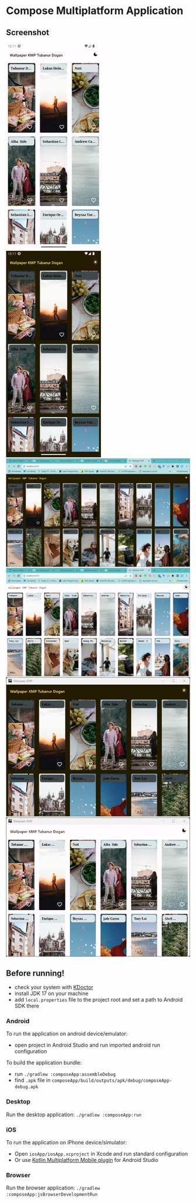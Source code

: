 # Compose Multiplatform Application

## Screenshot
<img src="https://github.com/KhubaibKhan4/Wallpaper-KMP/blob/master/screenshots/1.png" width="260px" /><img src="https://github.com/KhubaibKhan4/Wallpaper-KMP/blob/master/screenshots/2.png" width="260px" />
<img src="https://github.com/KhubaibKhan4/Wallpaper-KMP/blob/master/screenshots/3.png"/><img src="https://github.com/KhubaibKhan4/Wallpaper-KMP/blob/master/screenshots/4.png"  />
<img src="https://github.com/KhubaibKhan4/Wallpaper-KMP/blob/master/screenshots/5.png"/><img src="https://github.com/KhubaibKhan4/Wallpaper-KMP/blob/master/screenshots/6.png" />

## Before running!
 - check your system with [KDoctor](https://github.com/Kotlin/kdoctor)
 - install JDK 17 on your machine
 - add `local.properties` file to the project root and set a path to Android SDK there

### Android
To run the application on android device/emulator:  
 - open project in Android Studio and run imported android run configuration

To build the application bundle:
 - run `./gradlew :composeApp:assembleDebug`
 - find `.apk` file in `composeApp/build/outputs/apk/debug/composeApp-debug.apk`

### Desktop
Run the desktop application: `./gradlew :composeApp:run`

### iOS
To run the application on iPhone device/simulator:
 - Open `iosApp/iosApp.xcproject` in Xcode and run standard configuration
 - Or use [Kotlin Multiplatform Mobile plugin](https://plugins.jetbrains.com/plugin/14936-kotlin-multiplatform-mobile) for Android Studio

### Browser
Run the browser application: `./gradlew :composeApp:jsBrowserDevelopmentRun`

